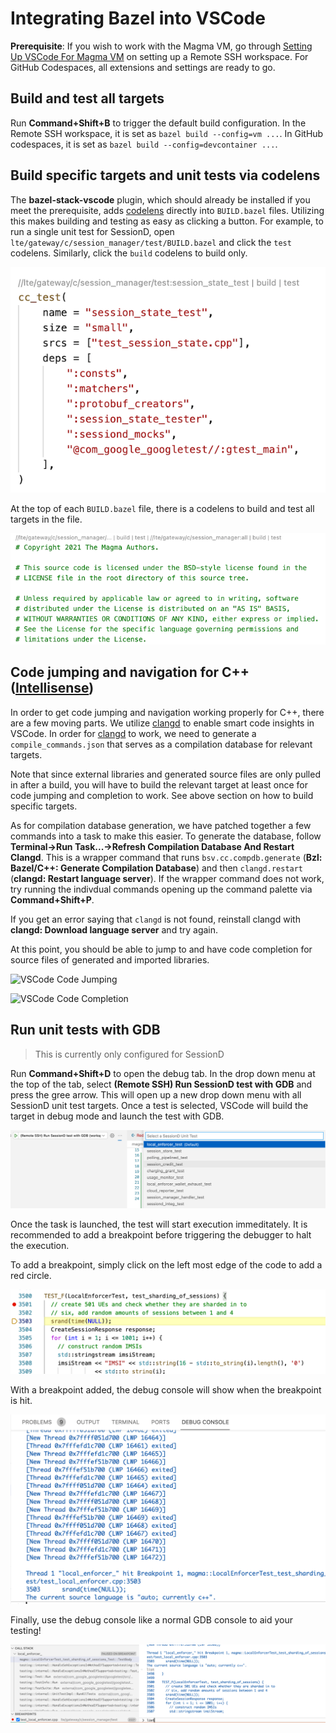 # Integrating Bazel into VSCode

**Prerequisite**: If you wish to work with the Magma VM, go through [Setting Up VSCode For Magma VM](./VSCodeSetup.md) on setting up a Remote SSH workspace. For GitHub Codespaces, all extensions and settings are ready to go. 

## Build and test all targets

Run **Command+Shift+B** to trigger the default build configuration. In the Remote SSH workspace, it is set as `bazel build --config=vm ...`. In GitHub codespaces, it is set as `bazel build --config=devcontainer ...`.

## Build specific targets and unit tests via codelens

The **bazel-stack-vscode** plugin, which should already be installed if you meet the prerequisite, adds [codelens](https://code.visualstudio.com/blogs/2017/02/12/code-lens-roundup) directly into `BUILD.bazel` files. Utilizing this makes building and testing as easy as clicking a button.
For example, to run a single unit test for SessionD, open `lte/gateway/c/session_manager/test/BUILD.bazel` and click the `test` codelens. Similarly, click the `build` codelens to build only.

![SessionD Unit Test Codelens](./pics/sessiond-unit-test-codelens.png)

At the top of each `BUILD.bazel` file, there is a codelens to build and test all targets in the file.

![SessionD All Target Codelens](./pics/sessiond-all-target-codelens.png)

## Code jumping and navigation for C++ ([Intellisense](https://code.visualstudio.com/docs/editor/intellisense))

In order to get code jumping and navigation working properly for C++, there are a few moving parts. We utilize [clangd](https://clangd.llvm.org) to enable smart code insights in VSCode. In order for [clangd](https://clangd.llvm.org) to work, we need to generate a `compile_commands.json` that serves as a compilation database for relevant targets.

Note that since external libraries and generated source files are only pulled in after a build, you will have to build the relevant target at least once for code jumping and completion to work. See above section on how to build specific targets.

As for compilation database generation, we have patched together a few commands into a task to make this easier. To generate the database, follow **Terminal->Run Task...->Refresh Compilation Database And Restart Clangd**. This is a wrapper command that runs `bsv.cc.compdb.generate` (**Bzl: Bazel/C++: Generate Compilation Database**) and then `clangd.restart` (**clangd: Restart language server**). If the wrapper command does not work, try running the indivdual commands opening up the command palette via **Command+Shift+P**.

If you get an error saying that `clangd` is not found, reinstall clangd with **clangd: Download language server** and try again.

At this point, you should be able to jump to and have code completion for source files of generated and imported libraries.

![VSCode Code Jumping](./pics/vscode-code-jumping.gif)

![VSCode Code Completion](./pics/vscode-code-completion.gif)

## Run unit tests with GDB
> This is currently only configured for SessionD

Run **Command+Shift+D** to open the debug tab. In the drop down menu at the top of the tab, select **(Remote SSH) Run SessionD test with GDB** and press the gree arrow. This will open up a new drop down menu with all SessionD unit test targets. Once a test is selected, VSCode will build the target in debug mode and launch the test with GDB.

![SessionD Start Debug](./pics/sessiond-start-debug.png)

Once the task is launched, the test will start execution immeditately. It is recommended to add a breakpoint before triggering the debugger to halt the execution.

To add a breakpoint, simply click on the left most edge of the code to add a red circle.

![SessionD Breakpoint Code](./pics/sessiond-breakpoint-code.png)

With a breakpoint added, the debug console will show when the breakpoint is hit.

![SessionD Breakpoint Debug Console](./pics/sessiond-breakpoint-debug-console.png)

Finally, use the debug console like a normal GDB console to aid your testing!

![SessionD GDB List](./pics/sessiond-gdb-list.png)
